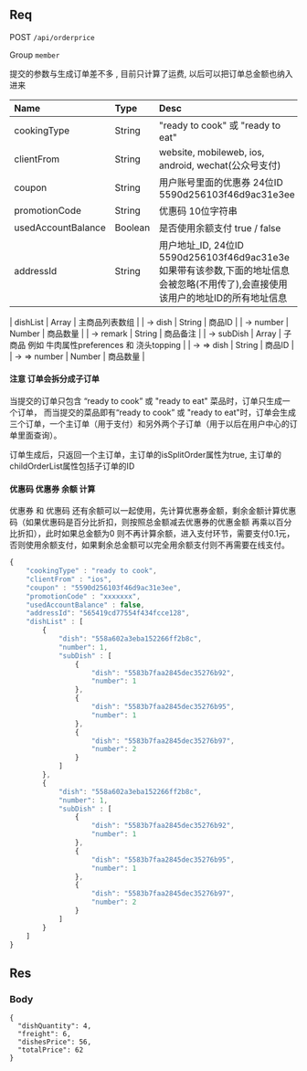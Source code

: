 ## Req

POST `/api/orderprice`

Group `member`


提交的参数与生成订单差不多 , 目前只计算了运费, 以后可以把订单总金额也纳入进来


| Name             | Type     | Desc                              |
|:-----------------|:---------|:----------------------------------|
| cookingType      | String   | "ready to cook" 或 "ready to eat"                  |
| clientFrom       | String   |  website, mobileweb, ios, android, wechat(公众号支付)                   |
| coupon           | String   | 用户账号里面的优惠券 24位ID 5590d256103f46d9ac31e3ee   |
| promotionCode    | String   | 优惠码  10位字符串  |
| usedAccountBalance| Boolean   | 是否使用余额支付 true / false  |
| addressId        | String   | 用户地址_ID, 24位ID 5590d256103f46d9ac31e3e  如果带有该参数,下面的地址信息会被忽略(不用传了),会直接使用该用户的地址ID的所有地址信息  |

| dishList           | Array    | 主商品列表数组  |
|   -> dish          | String | 商品ID     |
|   -> number        | Number | 商品数量    |
|   -> remark        | String | 商品备注    |
|   -> subDish       | Array  | 子商品 例如 牛肉属性preferences 和 浇头topping  |
|   -> => dish       | String | 商品ID     |
|   -> => number     | Number | 商品数量    |


#### 注意 订单会拆分成子订单

当提交的订单只包含 “ready to cook” 或 "ready to eat" 菜品时，订单只生成一个订单， 而当提交的菜品即有“ready to cook” 或 "ready to eat"时，订单会生成三个订单，一个主订单（用于支付）和另外两个子订单（用于以后在用户中心的订单里面查询）。

订单生成后，只返回一个主订单，主订单的isSplitOrder属性为true, 主订单的childOrderList属性包括子订单的ID


#### 优惠码 优惠券 余额 计算

优惠券 和 优惠码 还有余额可以一起使用，先计算优惠券金额，剩余金额计算优惠码（如果优惠码是百分比折扣，则按照总金额减去优惠券的优惠金额 再乘以百分比折扣），此时如果总金额为0 则不再计算余额，进入支付环节，需要支付0.1元， 否则使用余额支付，如果剩余总金额可以完全用余额支付则不再需要在线支付。



```js
{
    "cookingType" : "ready to cook",
    "clientFrom" : "ios",
    "coupon" : "5590d256103f46d9ac31e3ee",
    "promotionCode" : "xxxxxxx",
    "usedAccountBalance" : false,
    "addressId": "565419cd77554f434fcce128",
    "dishList" : [
        {
            "dish": "558a602a3eba152266ff2b8c",
            "number": 1,
            "subDish" : [
                {
                    "dish": "5583b7faa2845dec35276b92",
                    "number": 1
                },
                {
                    "dish": "5583b7faa2845dec35276b95",
                    "number": 1
                },
                {
                    "dish": "5583b7faa2845dec35276b97",
                    "number": 2
                }
            ]
        },
        {
            "dish": "558a602a3eba152266ff2b8c",
            "number": 1,
            "subDish" : [
                {
                    "dish": "5583b7faa2845dec35276b92",
                    "number": 1
                },
                {
                    "dish": "5583b7faa2845dec35276b95",
                    "number": 1
                },
                {
                    "dish": "5583b7faa2845dec35276b97",
                    "number": 2
                }
            ]
        }
    ]
}
```


## Res
### Body


```
{
  "dishQuantity": 4,
  "freight": 6,
  "dishesPrice": 56,
  "totalPrice": 62
}
```
